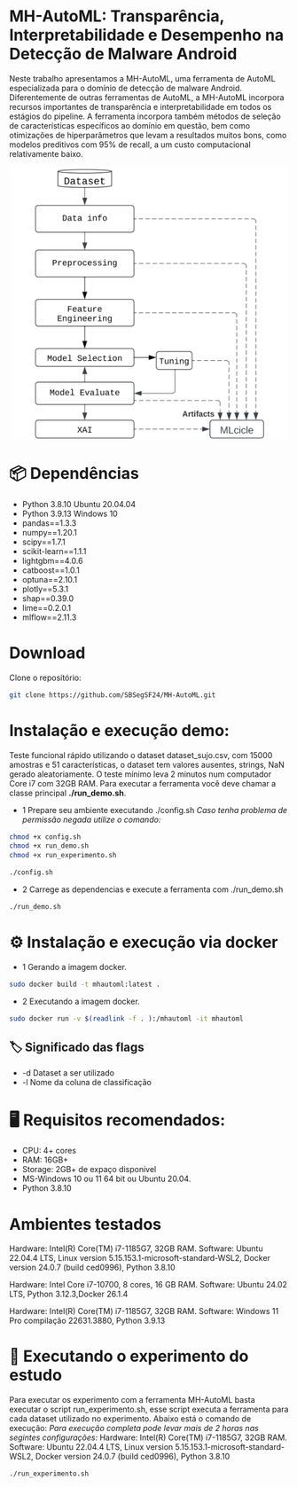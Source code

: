 
# MH-AutoML: Transparência, Interpretabilidade e Desempenho na Detecção de Malware Android 

Neste trabalho apresentamos a MH-AutoML, uma ferramenta de AutoML especializada para o domínio de detecção de malware Android. Diferentemente de outras ferramentas de AutoML, a MH-AutoML incorpora recursos importantes de transparência e interpretabilidade em todos os estágios do pipeline. A ferramenta incorpora também métodos de seleção de características específicos ao domínio em questão, bem como otimizações de hiperparâmetros que levam a resultados muitos bons, como modelos preditivos com 95% de recall, a um custo computacional relativamente baixo.

![**Arquitetura do framework**](https://raw.githubusercontent.com/Lost-User-24/MH-AutoML/main/pipeline/fluxo-MH-AutoML.png)

# 📦 Dependências
- Python 3.8.10 Ubuntu 20.04.04
- Python 3.9.13 Windows 10
- pandas==1.3.3
- numpy==1.20.1
- scipy==1.7.1
- scikit-learn==1.1.1
- lightgbm==4.0.6
- catboost==1.0.1
- optuna==2.10.1
- plotly==5.3.1
- shap==0.39.0
- lime==0.2.0.1
- mlflow==2.11.3

# Download

Clone o repositório:
```bash
git clone https://github.com/SBSegSF24/MH-AutoML.git 
```
#  Instalação e execução demo:
Teste funcional rápido utilizando o dataset dataset_sujo.csv, com 15000 amostras e 51 características, o dataset tem valores ausentes, strings, NaN gerado aleatoriamente. O teste mínimo leva 2 minutos num computador Core i7 com 32GB RAM.
Para executar a ferramenta você deve chamar a classe principal **./run_demo.sh**.

- 1 Prepare seu ambiente executando ./config.sh
*Caso tenha problema de permissão negada utilize o comando:*
```bash
chmod +x config.sh
chmod +x run_demo.sh
chmod +x run_experimento.sh
```

```bash
./config.sh
```
- 2 Carrege as dependencias e execute a ferramenta com ./run_demo.sh
```bash
./run_demo.sh
```

# ⚙️ Instalação e execução via docker
- 1 Gerando a imagem docker.
```bash
sudo docker build -t mhautoml:latest .
```
- 2 Executando a imagem docker.
```bash
sudo docker run -v $(readlink -f . ):/mhautoml -it mhautoml
```

## 🏷️ Significado das flags 
- -d Dataset a ser utilizado
- -l  Nome da coluna de classificação 

# 🖥️ Requisitos recomendados:
- CPU: 4+ cores
- RAM: 16GB+
- Storage: 2GB+ de expaço disponivel
- MS-Windows 10 ou 11 64 bit ou Ubuntu 20.04.
- Python 3.8.10

# Ambientes testados
Hardware: Intel(R) Core(TM) i7-1185G7, 32GB RAM. Software: Ubuntu 22.04.4 LTS, Linux version 5.15.153.1-microsoft-standard-WSL2, Docker version 24.0.7 (build ced0996), Python 3.8.10

Hardware: Intel Core i7-10700, 8 cores, 16 GB RAM. Software: Ubuntu 24.02 LTS, Python 3.12.3,Docker 26.1.4

Hardware: Intel(R) Core(TM) i7-1185G7, 32GB RAM. Software: Windows 11 Pro compilação 22631.3880, Python 3.9.13

# 🚀 Executando o experimento do estudo

Para executar os experimento com a ferramenta MH-AutoML basta executar o script run_experimento.sh, esse script executa a ferramenta para cada dataset utilizado no experimento. Abaixo está o comando de execução:
*Para execução completa pode levar mais de 2 horas nas segintes configurações:*
Hardware: Intel(R) Core(TM) i7-1185G7, 32GB RAM. Software: Ubuntu 22.04.4 LTS, Linux version 5.15.153.1-microsoft-standard-WSL2, Docker version 24.0.7 (build ced0996), Python 3.8.10

```bash
./run_experimento.sh
```

